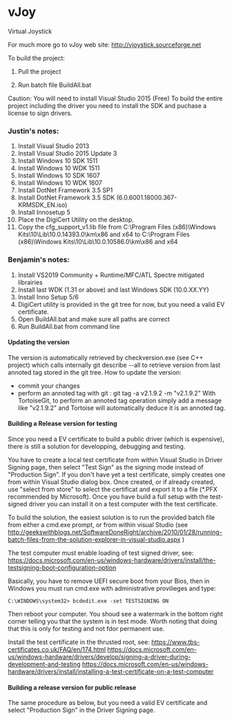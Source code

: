 # vJoy
Virtual Joystick

For much more go to vJoy web site: http://vjoystick.sourceforge.net

To build the project:

1. Pull the project

2. Run batch file BuildAll.bat

Caution:
You will need to install Visual Studio 2015 (Free)
To build the entire project including the driver you need to install the SDK and puchase a license to sign drivers.

### Justin's notes:
1. Install Visual Studio 2013
2. Install Visual Studio 2015 Update 3
3. Install Windows 10 SDK 1511
4. Install Windows 10 WDK 1511
5. Install Windows 10 SDK 1607
6. Install Windows 10 WDK 1607
7. Install DotNet Framework 3.5 SP1
8. Install DotNet Framework 3.5 SDK (6.0.6001.18000.367-KRMSDK_EN.iso)
9. Install Innosetup 5
10. Place the DigiCert Utility on the desktop.
11. Copy the cfg_support_v1.lib file from C:\Program Files (x86)\Windows Kits\10\Lib\10.0.14393.0\km\x86 and x64 to C:\Program Files (x86)\Windows Kits\10\Lib\10.0.10586.0\km\x86 and x64

### Benjamin's notes:

1. Install VS2019 Community + Runtime/MFC/ATL Spectre mitigated librairies
2. Install last WDK (1.31 or above) and last Windows SDK (10.0.XX.YY)
3. Install Inno Setup 5/6
4. DigiCert utility is provided in the git tree for now, but you need a valid EV
certificate.
5. Open BuildAll.bat and make sure all paths are correct
6. Run BuildAll.bat from command line


#### Updating the version

The version is automatically retrieved by checkversion.exe (see C++ project) which calls internally git describe --all to retrieve version from last
annoted tag stored in the git tree. How to update the version:
- commit your changes
- perform an annoted tag with git : git tag -a v2.1.9.2 -m "v2.1.9.2"
With TortoiseGit, to perform an annoted tag operation simply add a message like "v2.1.9.2" and Tortoise will automatically deduce it is an annoted tag.


#### Building a Release version for testing

Since you need a EV certificate to build a public driver (which is expensive), there is
still a solution for developping, debugging and testing.

You have to create a local test certificate from within Visual Studio in Driver Signing
page, then select "Test Sign" as the signing mode instead of "Production Sign".
If you don't have yet a test certificate, simply creates one from within Visual Studio dialog box.
Once created, or if already created, use "select from store" to select the certificat and
export it to a file (*.PFX recommended by Microsoft).
Once you have build a full setup with the test-signed driver you can install it on 
a test computer with the test certificate.

To build the solution, the easiest solution is to run the provided batch file from
either a cmd.exe prompt, or from within visual Studio (see http://geekswithblogs.net/SoftwareDoneRight/archive/2010/01/28/running-batch-files-from-the-solution-explorer-in-visual-studio.aspx
)

The test computer must enable loading of test signed driver, see:
https://docs.microsoft.com/en-us/windows-hardware/drivers/install/the-testsigning-boot-configuration-option

Basically, you have to remove UEFI secure boot from your Bios, then in Windows you must
run cmd.exe with administrative provilieges and type:

`C:\WINDOWS\system32> bcdedit.exe -set TESTSIGNING ON`

Then reboot your computer. You shoud see a watermark in the bottom right corner telling
you that the system is in test mode. Worth noting that doing that this is only for 
testing and not fdor permanent use.

Install the test certificate in the thrusted root, see:
https://www.tbs-certificates.co.uk/FAQ/en/174.html
https://docs.microsoft.com/en-us/windows-hardware/drivers/develop/signing-a-driver-during-development-and-testing
https://docs.microsoft.com/en-us/windows-hardware/drivers/install/installing-a-test-certificate-on-a-test-computer


#### Building a release version for public release

The same procedure as below, but you need a valid EV certificate and select 
"Production Sign" in the Driver Signing page.

